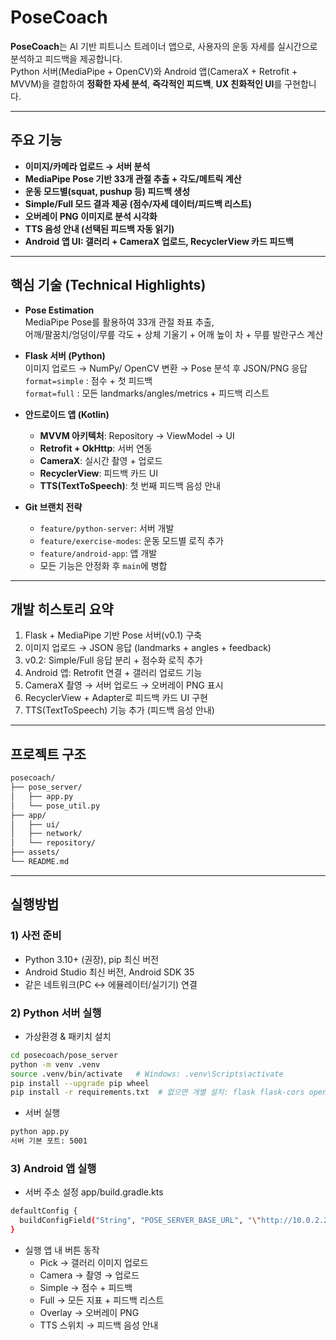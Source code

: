 
# PoseCoach

**PoseCoach**는 AI 기반 피트니스 트레이너 앱으로, 사용자의 운동 자세를 실시간으로 분석하고 피드백을 제공합니다.  
Python 서버(MediaPipe + OpenCV)와 Android 앱(CameraX + Retrofit + MVVM)을 결합하여 **정확한 자세 분석**, **즉각적인 피드백**, **UX 친화적인 UI**를 구현합니다.

---

## 주요 기능

- **이미지/카메라 업로드 → 서버 분석**
- **MediaPipe Pose 기반 33개 관절 추출 + 각도/메트릭 계산**
- **운동 모드별(squat, pushup 등) 피드백 생성**
- **Simple/Full 모드 결과 제공 (점수/자세 데이터/피드백 리스트)**
- **오버레이 PNG 이미지로 분석 시각화**
- **TTS 음성 안내 (선택된 피드백 자동 읽기)**
- **Android 앱 UI: 갤러리 + CameraX 업로드, RecyclerView 카드 피드백**

---

## 핵심 기술 (Technical Highlights)

- **Pose Estimation**  
  MediaPipe Pose를 활용하여 33개 관절 좌표 추출,  
  어깨/팔꿈치/엉덩이/무릎 각도 + 상체 기울기 + 어깨 높이 차 + 무릎 발란구스 계산

- **Flask 서버 (Python)**  
  이미지 업로드 → NumPy/ OpenCV 변환 → Pose 분석 후 JSON/PNG 응답  
  `format=simple` : 점수 + 첫 피드백  
  `format=full` : 모든 landmarks/angles/metrics + 피드백 리스트

- **안드로이드 앱 (Kotlin)**  
  - **MVVM 아키텍처**: Repository → ViewModel → UI  
  - **Retrofit + OkHttp**: 서버 연동  
  - **CameraX**: 실시간 촬영 + 업로드  
  - **RecyclerView**: 피드백 카드 UI  
  - **TTS(TextToSpeech)**: 첫 번째 피드백 음성 안내

- **Git 브랜치 전략**  
  - `feature/python-server`: 서버 개발  
  - `feature/exercise-modes`: 운동 모드별 로직 추가  
  - `feature/android-app`: 앱 개발  
  - 모든 기능은 안정화 후 `main`에 병합

---

## 개발 히스토리 요약

1. Flask + MediaPipe 기반 Pose 서버(v0.1) 구축
2. 이미지 업로드 → JSON 응답 (landmarks + angles + feedback)
3. v0.2: Simple/Full 응답 분리 + 점수화 로직 추가
4. Android 앱: Retrofit 연결 + 갤러리 업로드 기능
5. CameraX 촬영 → 서버 업로드 → 오버레이 PNG 표시
6. RecyclerView + Adapter로 피드백 카드 UI 구현
7. TTS(TextToSpeech) 기능 추가 (피드백 음성 안내)

---

## 프로젝트 구조

```bash
posecoach/
├── pose_server/
│   ├── app.py
│   └── pose_util.py
├── app/
│   ├── ui/
│   ├── network/
│   └── repository/
├── assets/
└── README.md
```
---

## 실행방법

### 1) 사전 준비
  - Python 3.10+ (권장), pip 최신 버전
  - Android Studio 최신 버전, Android SDK 35
  - 같은 네트워크(PC ↔ 에뮬레이터/실기기) 연결


### 2) Python 서버 실행
  - 가상환경 & 패키치 설치

  ```bash
  cd posecoach/pose_server
  python -m venv .venv
  source .venv/bin/activate   # Windows: .venv\Scripts\activate
  pip install --upgrade pip wheel
  pip install -r requirements.txt  # 없으면 개별 설치: flask flask-cors opencv-python mediapipe numpy
  ```

  - 서버 실행
  ```bash
  python app.py
  서버 기본 포트: 5001
  ```

### 3) Android 앱 실행
  
  - 서버 주소 설정 app/build.gradle.kts
  ```bash
  defaultConfig {
    buildConfigField("String", "POSE_SERVER_BASE_URL", "\"http://10.0.2.2:5001/\"") // 에뮬레이터
  }
  ```

  - 실행
  앱 내 버튼 동작
    - Pick → 갤러리 이미지 업로드
    - Camera → 촬영 → 업로드
    - Simple → 점수 + 피드백
    - Full → 모든 지표 + 피드백 리스트
    - Overlay → 오버레이 PNG
    - TTS 스위치 → 피드백 음성 안내

